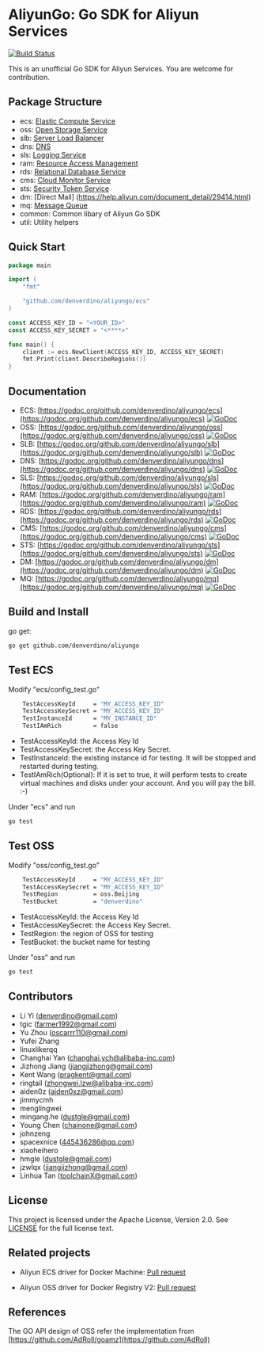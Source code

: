 # AliyunGo: Go SDK for Aliyun Services 

[![Build Status](https://travis-ci.org/denverdino/aliyungo.svg?branch=master)](https://travis-ci.org/denverdino/aliyungo)

This is an unofficial Go SDK for Aliyun Services. You are welcome for contribution.


## Package Structure

*  ecs: [Elastic Compute Service](https://help.aliyun.com/document_detail/ecs/open-api/summary.html)
*  oss: [Open Storage Service](https://help.aliyun.com/document_detail/oss/api-reference/abstract.html)
*  slb: [Server Load Balancer](https://help.aliyun.com/document_detail/slb/api-reference/brief-introduction.html)
*  dns: [DNS](https://help.aliyun.com/document_detail/dns/api-reference/summary.html)
*  sls: [Logging Service](https://help.aliyun.com/document_detail/sls/api/overview.html)
*  ram: [Resource Access Management](https://help.aliyun.com/document_detail/ram/ram-api-reference/intro/intro.html)
*  rds: [Relational Database Service](https://help.aliyun.com/document_detail/26226.html)
*  cms: [Cloud Monitor Service](https://help.aliyun.com/document_detail/28615.html)
*  sts: [Security Token Service](https://help.aliyun.com/document_detail/28756.html)
*  dm: [Direct Mail]
(https://help.aliyun.com/document_detail/29414.html)
*  mq: [Message Queue](https://help.aliyun.com/document_detail/29532.html)
*  common: Common libary of Aliyun Go SDK
*  util: Utility helpers



## Quick Start

```go
package main

import (
	"fmt"

	"github.com/denverdino/aliyungo/ecs"
)

const ACCESS_KEY_ID = "<YOUR_ID>"
const ACCESS_KEY_SECRET = "<****>"

func main() {
	client := ecs.NewClient(ACCESS_KEY_ID, ACCESS_KEY_SECRET)
	fmt.Print(client.DescribeRegions())
}

```

## Documentation

  *  ECS: [https://godoc.org/github.com/denverdino/aliyungo/ecs](https://godoc.org/github.com/denverdino/aliyungo/ecs) [![GoDoc](https://godoc.org/github.com/denverdino/aliyungo/ecs?status.svg)](https://godoc.org/github.com/denverdino/aliyungo/ecs)
  *  OSS: [https://godoc.org/github.com/denverdino/aliyungo/oss](https://godoc.org/github.com/denverdino/aliyungo/oss) [![GoDoc](https://godoc.org/github.com/denverdino/aliyungo/oss?status.svg)](https://godoc.org/github.com/denverdino/aliyungo/oss)
  *  SLB: [https://godoc.org/github.com/denverdino/aliyungo/slb](https://godoc.org/github.com/denverdino/aliyungo/slb) [![GoDoc](https://godoc.org/github.com/denverdino/aliyungo/slb?status.svg)](https://godoc.org/github.com/denverdino/aliyungo/slb)
  *  DNS: [https://godoc.org/github.com/denverdino/aliyungo/dns](https://godoc.org/github.com/denverdino/aliyungo/dns) [![GoDoc](https://godoc.org/github.com/denverdino/aliyungo/dns?status.svg)](https://godoc.org/github.com/denverdino/aliyungo/dns)
  *  SLS: [https://godoc.org/github.com/denverdino/aliyungo/sls](https://godoc.org/github.com/denverdino/aliyungo/sls) [![GoDoc](https://godoc.org/github.com/denverdino/aliyungo/sls?status.svg)](https://godoc.org/github.com/denverdino/aliyungo/sls)
  *  RAM: [https://godoc.org/github.com/denverdino/aliyungo/ram](https://godoc.org/github.com/denverdino/aliyungo/ram) [![GoDoc](https://godoc.org/github.com/denverdino/aliyungo/ram?status.svg)](https://godoc.org/github.com/denverdino/aliyungo/ram)
  *  RDS: [https://godoc.org/github.com/denverdino/aliyungo/rds](https://godoc.org/github.com/denverdino/aliyungo/rds) [![GoDoc](https://godoc.org/github.com/denverdino/aliyungo/rds?status.svg)](https://godoc.org/github.com/denverdino/aliyungo/rds)
  *  CMS: [https://godoc.org/github.com/denverdino/aliyungo/cms](https://godoc.org/github.com/denverdino/aliyungo/cms) [![GoDoc](https://godoc.org/github.com/denverdino/aliyungo/cms?status.svg)](https://godoc.org/github.com/denverdino/aliyungo/cms)
  *  STS: [https://godoc.org/github.com/denverdino/aliyungo/sts](https://godoc.org/github.com/denverdino/aliyungo/sts) [![GoDoc](https://godoc.org/github.com/denverdino/aliyungo/sts?status.svg)](https://godoc.org/github.com/denverdino/aliyungo/sts)
  *  DM: [https://godoc.org/github.com/denverdino/aliyungo/dm](https://godoc.org/github.com/denverdino/aliyungo/dm) [![GoDoc](https://godoc.org/github.com/denverdino/aliyungo/dm?status.svg)](https://godoc.org/github.com/denverdino/aliyungo/dm)
  *  MQ: [https://godoc.org/github.com/denverdino/aliyungo/mq](https://godoc.org/github.com/denverdino/aliyungo/mq) [![GoDoc](https://godoc.org/github.com/denverdino/aliyungo/mq?status.svg)](https://godoc.org/github.com/denverdino/aliyungo/mq) 
   
## Build and Install

go get:

```sh
go get github.com/denverdino/aliyungo
```


## Test ECS

Modify "ecs/config_test.go" 

```sh
	TestAccessKeyId     = "MY_ACCESS_KEY_ID"
	TestAccessKeySecret = "MY_ACCESS_KEY_ID"
	TestInstanceId      = "MY_INSTANCE_ID"
	TestIAmRich         = false
```

*  TestAccessKeyId: the Access Key Id
*  TestAccessKeySecret: the Access Key Secret.
*  TestInstanceId: the existing instance id for testing. It will be stopped and restarted during testing.
*  TestIAmRich(Optional): If it is set to true, it will perform tests to create virtual machines and disks under your account. And you will pay the bill. :-)

Under "ecs" and run

```sh
go test
```

## Test OSS

Modify "oss/config_test.go" 

```sh
	TestAccessKeyId     = "MY_ACCESS_KEY_ID"
	TestAccessKeySecret = "MY_ACCESS_KEY_ID"
	TestRegion          = oss.Beijing
	TestBucket          = "denverdino"
```

*  TestAccessKeyId: the Access Key Id
*  TestAccessKeySecret: the Access Key Secret.
*  TestRegion: the region of OSS for testing
*  TestBucket: the bucket name for testing


Under "oss" and run

```sh
go test
```

## Contributors

  * Li Yi (denverdino@gmail.com)
  * tgic (farmer1992@gmail.com)
  * Yu Zhou (oscarrr110@gmail.com)
  * Yufei Zhang
  * linuxlikerqq
  * Changhai Yan (changhai.ych@alibaba-inc.com)
  * Jizhong Jiang (jiangjizhong@gmail.com)
  * Kent Wang (pragkent@gmail.com)
  * ringtail (zhongwei.lzw@alibaba-inc.com)
  * aiden0z (aiden0xz@gmail.com)
  * jimmycmh
  * menglingwei
  * mingang.he (dustgle@gmail.com)
  * Young Chen (chainone@gmail.com)
  * johnzeng
  * spacexnice (445436286@qq.com)
  * xiaoheihero
  * hmgle (dustgle@gmail.com)
  * jzwlqx (jiangjizhong@gmail.com)
  * Linhua Tan (toolchainX@gmail.com)


## License
This project is licensed under the Apache License, Version 2.0. See [LICENSE](https://github.com/denverdino/aliyungo/blob/master/LICENSE.txt) for the full license text.


## Related projects

  * Aliyun ECS driver for Docker Machine: [Pull request](https://github.com/docker/machine/pull/1182)

  * Aliyun OSS driver for Docker Registry V2: [Pull request](https://github.com/docker/distribution/pull/514)


## References

The GO API design of OSS refer the implementation from [https://github.com/AdRoll/goamz](https://github.com/AdRoll)
